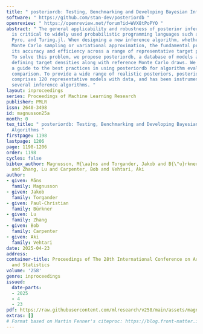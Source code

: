 ```yaml
---
title: " posteriordb: Testing, Benchmarking and Developing Bayesian Inference Algorithms "
software: " https://github.com/stan-dev/posteriordb "
openreview: " https://openreview.net/forum?id=WVX8tPoPYO "
abstract: " The general applicability and robustness of posterior inference algorithms
  is critical to widely used probabilistic programming languages such as Stan, PyMC,
  Pyro, and Turing.jl. When designing a new inference algorithm, whether it involves
  Monte Carlo sampling or variational approximation, the fundamental problem is evaluating
  its accuracy and efficiency across a range of representative target posteriors.
  To solve this problem, we propose posteriordb, a database of models and data sets
  defining target densities along with reference Monte Carlo draws. We further provide
  a guide to the best practices in using posteriordb for algorithm evaluation and
  comparison. To provide a wide range of realistic posteriors, posteriordb currently
  comprises 120 representative models with data, and has been instrumental in developing
  several inference algorithms. "
layout: inproceedings
series: Proceedings of Machine Learning Research
publisher: PMLR
issn: 2640-3498
id: magnusson25a
month: 0
tex_title: " posteriordb: Testing, Benchmarking and Developing Bayesian Inference
  Algorithms "
firstpage: 1198
lastpage: 1206
page: 1198-1206
order: 1198
cycles: false
bibtex_author: Magnusson, M{\aa}ns and Torgander, Jakob and B{\"u}rkner, Paul-Christian
  and Zhang, Lu and Carpenter, Bob and Vehtari, Aki
author:
- given: Måns
  family: Magnusson
- given: Jakob
  family: Torgander
- given: Paul-Christian
  family: Bürkner
- given: Lu
  family: Zhang
- given: Bob
  family: Carpenter
- given: Aki
  family: Vehtari
date: 2025-04-23
address:
container-title: Proceedings of The 28th International Conference on Artificial Intelligence
  and Statistics
volume: '258'
genre: inproceedings
issued:
  date-parts:
  - 2025
  - 4
  - 23
pdf: https://raw.githubusercontent.com/mlresearch/v258/main/assets/magnusson25a/magnusson25a.pdf
extras: []
# Format based on Martin Fenner's citeproc: https://blog.front-matter.io/posts/citeproc-yaml-for-bibliographies/
---
```

